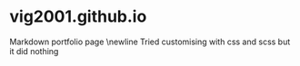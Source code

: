 # vig2001.github.io
Markdown portfolio page
\newline Tried customising with css and scss but it did nothing

